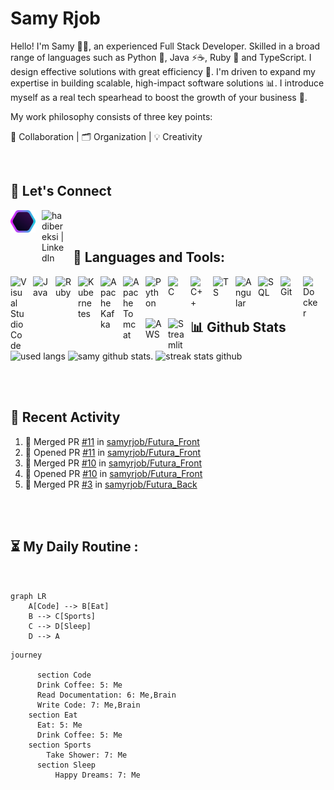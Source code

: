 

<!--
**samyrjob/samyrjob** is a ✨ _special_ ✨ repository because its `README.md` (this file) appears on your GitHub profile.

-->
# Samy Rjob

Hello! I'm Samy 👨‍💻, an experienced Full Stack Developer. Skilled in a broad range of languages such as Python 🐍, Java ⚡️☕️, Ruby 💎 and TypeScript. I design effective solutions with great efficiency 🚀. I'm driven to expand my expertise in building scalable, high-impact software solutions 📊. I introduce myself as a real tech spearhead to boost the growth of your business 💼. 

My work philosophy consists of three key points:

🤝 Collaboration | 🗂️ Organization | 💡 Creativity

<br>

## 🤝 Let's Connect

  [<img align="left" alt="Linkstack" width="40px" src="https://raw.githubusercontent.com/LinkStackOrg/branding/main/logo/svg/logo_animated.svg" style="padding-right:10px;" />](https://linksta.cc/@SamyRJOB)
  [<img align="left" alt="hadibereksi | LinkedIn" width="40px" src="https://upload.wikimedia.org/wikipedia/commons/thumb/8/81/LinkedIn_icon.svg/2048px-LinkedIn_icon.svg.png" style="padding-right:10px;"/>](https://www.linkedin.com/in/samy-rjob-800315176/)

<br>
</br>

## 🔨 Languages and Tools:
  <img align="left" alt="Visual Studio Code" width="26px" src="https://cdn.jsdelivr.net/gh/devicons/devicon/icons/vscode/vscode-original.svg" style="padding-right:10px;" />
  <img align="left" alt="Java" width="26px" src="https://cdn.jsdelivr.net/gh/devicons/devicon/icons/java/java-original-wordmark.svg" style="padding-right:10px;" />
  <img align="left" alt="Ruby" width="26px" src="https://cdn.jsdelivr.net/gh/devicons/devicon/icons/ruby/ruby-original-wordmark.svg" style="padding-right:10px;" />
  <img align="left" alt="Kubernetes" width="26px" src="https://cdn.jsdelivr.net/gh/devicons/devicon/icons/kubernetes/kubernetes-plain-wordmark.svg" style="padding-right:10px;" />
  <img align="left" alt="Apache Kafka" width="26px" src="https://cdn.jsdelivr.net/gh/devicons/devicon/icons/apachekafka/apachekafka-original-wordmark.svg" style="padding-right:10px;" />
  <img align="left" alt="Apache Tomcat" width="26px" src="https://cdn.jsdelivr.net/gh/devicons/devicon/icons/tomcat/tomcat-original-wordmark.svg" style="padding-right:10px;" />
  <img align="left" alt="Python" width="26px" src="https://img.icons8.com/color/48/000000/python--v1.png" style="padding-right:10px;" />
  <img align="left" alt="C" width="26px" src="https://cdn.jsdelivr.net/gh/devicons/devicon/icons/c/c-original.svg" style="padding-right:10px;" />
  <img align="left" alt="C++" width="26px" src="https://cdn.jsdelivr.net/gh/devicons/devicon/icons/cplusplus/cplusplus-original.svg" style="padding-right:10px;" />
  <img align="left" alt="TS" width="26px" src="https://img.icons8.com/color/48/000000/typescript.png" style="padding-right:10px;" />
  <img align="left" alt="Angular" width="26px" src="https://cdn.jsdelivr.net/gh/devicons/devicon/icons/angularjs/angularjs-original.svg" style="padding-right:10px;" />
  <img align="left" alt="SQL" width="26px" src="https://cdn.jsdelivr.net/gh/devicons/devicon/icons/mysql/mysql-original.svg" style="padding-right:10px;" />
  <img align="left" alt="Git" width="26px" src="https://cdn.jsdelivr.net/gh/devicons/devicon/icons/git/git-original.svg" style="padding-right:10px;" />
  <img align="left" alt="Docker" width="26px" src="https://cdn.jsdelivr.net/gh/devicons/devicon/icons/docker/docker-original-wordmark.svg" style="padding-right:10px;" />
  <img align="left" alt="AWS" width="26px" src="https://cdn.jsdelivr.net/gh/devicons/devicon@latest/icons/amazonwebservices/amazonwebservices-original-wordmark.svg" style="padding-right:10px;" />
    <img align="left" alt="Streamlit" width="26px" src="https://streamlit.io/images/brand/streamlit-mark-color.svg" style="padding-right:10px;" />

<br />
<br />

## 📊 Github Stats
![used langs](https://github-readme-stats.vercel.app/api/top-langs/?username=samyrjob&langs_count=8&theme=radical&size_weight=0.5&count_weight=0.5)
![samy github stats](https://github-readme-stats.vercel.app/api?username=samyrjob&hide_title=true&include_all_commits=false&line_height=24&theme=radical&hide_title=false).
![streak stats github](https://github-readme-streak-stats.herokuapp.com/?user=samyrjob&hide_title=true&theme=radical)

<br>
</br>

## 📌 Recent Activity 

<!--START_SECTION:activity-->
1. 🎉 Merged PR [#11](https://github.com/samyrjob/Futura_Front/pull/11) in [samyrjob/Futura_Front](https://github.com/samyrjob/Futura_Front)
2. 💪 Opened PR [#11](https://github.com/samyrjob/Futura_Front/pull/11) in [samyrjob/Futura_Front](https://github.com/samyrjob/Futura_Front)
3. 🎉 Merged PR [#10](https://github.com/samyrjob/Futura_Front/pull/10) in [samyrjob/Futura_Front](https://github.com/samyrjob/Futura_Front)
4. 💪 Opened PR [#10](https://github.com/samyrjob/Futura_Front/pull/10) in [samyrjob/Futura_Front](https://github.com/samyrjob/Futura_Front)
5. 🎉 Merged PR [#3](https://github.com/samyrjob/Futura_Back/pull/3) in [samyrjob/Futura_Back](https://github.com/samyrjob/Futura_Back)
<!--END_SECTION:activity-->




<br>
</br>

## ⏳ My Daily Routine :
```mermaid


graph LR
    A[Code] --> B[Eat]
    B --> C[Sports]
    C --> D[Sleep]
    D --> A
```

```mermaid
journey
    
      section Code
      Drink Coffee: 5: Me
      Read Documentation: 6: Me,Brain
      Write Code: 7: Me,Brain
    section Eat
      Eat: 5: Me
      Drink Coffee: 5: Me
    section Sports
	    Take Shower: 7: Me
	  section Sleep
		  Happy Dreams: 7: Me
```

